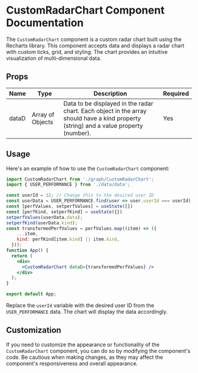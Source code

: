 # CustomRadarChart Component Documentation

The ``CustomRadarChart`` component is a custom radar chart built using the Recharts library. This component accepts data and displays a radar chart with custom ticks, grid, and styling. The chart provides an intuitive visualization of multi-dimensional data.

## Props
| Name | Type | Description | Required |
| --- | --- | --- | --- |
| dataD | Array of Objects | Data to be displayed in the radar chart. Each object in the array should have a kind property (string) and a value property (number). | Yes |

## Usage
Here's an example of how to use the ``CustomRadarChart`` component:

```jsx
import CustomRadarChart from './graph/CustomRadarChart';
import { USER_PERFORMANCE } from './data/data';

const userId = 12; // Change this to the desired user ID
const userData = USER_PERFORMANCE.find(user => user.userId === userId);
const [perfValues, setperfValues] = useState([])
const [perfKind, setperfKind] = useState({})
setperfValues(userData.data);
setperfKind(userData.kind);
const transformedPerfValues = perfValues.map((item) => ({
    ...item,
    kind: perfKind[item.kind] || item.kind,
  }));
function App() {
  return (
    <div>
      <CustomRadarChart dataD={transformedPerfValues} />
    </div>
  );
}

export default App;
```

Replace the ``userId`` variable with the desired user ID from the ``USER_PERFORMANCE`` data. The chart will display the data accordingly.

## Customization

If you need to customize the appearance or functionality of the ``CustomRadarChart`` component, you can do so by modifying the component's code. Be cautious when making changes, as they may affect the component's responsiveness and overall appearance.

